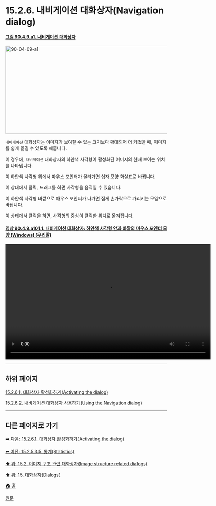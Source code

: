# 15.2.6. 내비게이션 대화상자(Navigation dialog)

<a id="90-04-09-a1"></a>

#### [그림 90.4.9.a1. 내비게이션 대화상자](./90-04-0009-navigation.md#90-04-09-a1)
<img width="850" height="275" alt="90-04-09-a1" src="https://github.com/wonder13662/gimp/assets/15767104/9bffd157-3300-4929-bb28-dee74a432ece">

`내비게이션` 대화상자는 이미지가 보여질 수 있는 크기보다 확대되어 더 커졌을 때, 이미지를 쉽게 옮길 수 있도록 해줍니다.

이 경우에, `내비게이션` 대화상자의 하얀색 사각형이 활성화된 이미지의 현재 보이는 위치를 나타냅니다.

이 하얀색 사각형 위에서 마우스 포인터가 올라가면 십자 모양 화살표로 바뀝니다.

이 상태에서 클릭, 드래그를 하면 사각형을 움직일 수 있습니다.

이 하얀색 사각형 바깥으로 마우스 포인터가 나가면 집게 손가락으로 가리키는 모양으로 바뀝니다.

이 상태에서 클릭을 하면, 사각형의 중심이 클릭한 위치로 옮겨집니다.

<a id="90-04-09-a101-01"></a>

#### [영상 90.4.9.a101.1. 내비게이션 대화상자: 하얀색 사각형 안과 바깥의 마우스 포인터 모양 (Windows) (우리말)](./90-04-0009-navigation.md#90-04-09-a101-01)
<video controls="controls" width="640" height="360" src="https://github.com/wonder13662/gimp/assets/15767104/5d945fdb-cf64-4159-a755-3ff367353b57"></video>

<a comment="[ERROR]원문에서는 마우스 포인터가 십자 모양 화살표가 아닌 주먹손(form of grabbing hand)라고 되어 있음. 수정 필요."></a>

<a comment="[TODO]내비게이션 제어에 대해서는 15-02-06-02-using_the_navigation_dialog.md로 옮겨져야 함."></a>

***

## 하위 페이지

[15.2.6.1. 대화상자 활성화하기(Activating the dialog)](./15-02-06-01-activating_the_dialog.md)

[15.2.6.2. 내비게이션 대화상자 사용하기(Using the Navigation dialog)](./15-02-06-02-using_the_navigation_dialog.md)

***

## 다른 페이지로 가기

[➡️ 다음: 15.2.6.1. 대화상자 활성화하기(Activating the dialog)](./15-02-06-01-activating_the_dialog.md)

[⬅️ 이전: 15.2.5.3.5. 통계(Statistics)](./15-02-05-03-05-statistics.md)

[⬆️ 위: 15.2. 이미지 구조 관련 대화상자(Image structure related dialogs)](./15-02-00-image-structure-related-dialogs.md)

[⬆️ 위: 15. 대화상자(Dialogs)](./15-00-dialogs.md)

[🏠 홈](./00-home.md)

[원문](https://docs.gimp.org/2.10/ko/gimp-navigation-dialog.html)